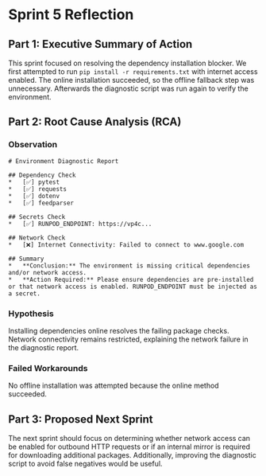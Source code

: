 # Sprint 5 Reflection

## Part 1: Executive Summary of Action
This sprint focused on resolving the dependency installation blocker. We first attempted to run `pip install -r requirements.txt` with internet access enabled. The online installation succeeded, so the offline fallback step was unnecessary. Afterwards the diagnostic script was run again to verify the environment.

## Part 2: Root Cause Analysis (RCA)

### Observation
```
# Environment Diagnostic Report

## Dependency Check
*   [✅] pytest
*   [✅] requests
*   [✅] dotenv
*   [✅] feedparser

## Secrets Check
*   [✅] RUNPOD_ENDPOINT: https://vp4c...

## Network Check
*   [❌] Internet Connectivity: Failed to connect to www.google.com

## Summary
*   **Conclusion:** The environment is missing critical dependencies and/or network access.
*   **Action Required:** Please ensure dependencies are pre-installed or that network access is enabled. RUNPOD_ENDPOINT must be injected as a secret.
```

### Hypothesis
Installing dependencies online resolves the failing package checks. Network connectivity remains restricted, explaining the network failure in the diagnostic report.

### Failed Workarounds
No offline installation was attempted because the online method succeeded.

## Part 3: Proposed Next Sprint
The next sprint should focus on determining whether network access can be enabled for outbound HTTP requests or if an internal mirror is required for downloading additional packages. Additionally, improving the diagnostic script to avoid false negatives would be useful.
